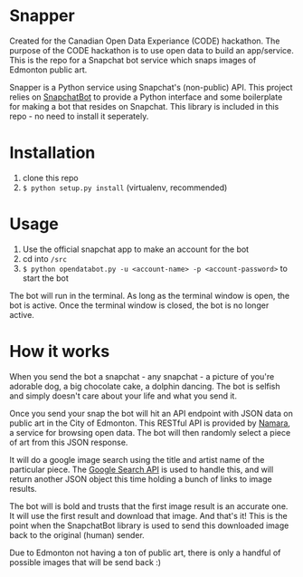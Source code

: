 # Snapper

Created for the Canadian Open Data Experiance (CODE) hackathon.  The purpose of the CODE hackathon is to use open data to build an app/service.  This is the repo for a Snapchat bot service which snaps images of Edmonton public art.

Snapper is a Python service using Snapchat's (non-public) API.  This project relies on [SnapchatBot](https://github.com/agermanidis/SnapchatBot) to provide a Python interface and some boilerplate for making a bot that resides on Snapchat.  This library is included in this repo - no need to install it seperately.

# Installation

1. clone this repo
2. `$ python setup.py install` (virtualenv, recommended)

# Usage

1. Use the official snapchat app to make an account for the bot
1. cd into `/src`
2. `$ python opendatabot.py -u <account-name> -p <account-password>` to start the bot

The bot will run in the terminal.  As long as the terminal window is open, the bot is active.  Once the terminal window is closed, the bot is no longer active.

# How it works
 
When you send the bot a snapchat - any snapchat - a picture of you're adorable dog, a big chocolate cake, a dolphin dancing.  The bot is selfish and simply doesn't care about your life and what you send it.

Once you send your snap the bot will hit an API endpoint with JSON data on public art in the City of Edmonton.  This RESTful API is provided by [Namara](http://namara.io/#/search), a service for browsing open data.  The bot will then randomly select a piece of art from this JSON response.

It will do a google image search using the title and artist name of the particular piece.  The [Google Search API](https://developers.google.com/image-search/v1/jsondevguide) is used to handle this, and will return another JSON object this time holding a bunch of links to image results.

The bot will is bold and trusts that the first image result is an accurate one.  It will use the first result and download that image.  And that's it! This is the point when the SnapchatBot library is used to send this downloaded image back to the original (human) sender.  


Due to Edmonton not having a ton of public art, there is only a handful of possible images that will be send back :)
